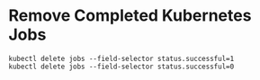 # Remove Completed Kubernetes Jobs

```
kubectl delete jobs --field-selector status.successful=1
kubectl delete jobs --field-selector status.successful=0
```
